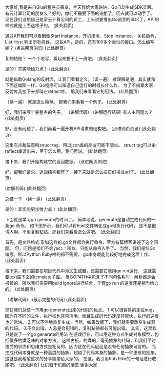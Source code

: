 大家好,我是来自Glu的程序员蒙卓，今天我给大家讲讲，Go自动生成SDK实践。
有云计算公司的朋友么？好的，你们不需要下面的设想了，回去就可以动手了。
现在我们设想自己是家云计算公司的员工，上头说要推出Go语言的SDK了，API的样式就是上面这样子的。
(此处翻页)

通过API我们可以看到像Start Instance，开机指令，Stop Instance，
关机指令，List Host 列出所有机器， 这些API，是的，还有100多个类似的接口。怎么编写呢？
(点进网页浏览)
(此处翻页)

复制粘贴？ 一个个地写，看起来要干上一周吧。
(此处翻页)

是的！其实能给力点！
(此处翻页)

就是借助Golang的反射库，让我们看看定义，（读一遍）
难理解是吧，其实就和下面这幅图一样，Go程序可以知道自己运行的时候长什么样。
为了不搞晕大家，反射库我接下来都叫它reflect库。
那我们来看看它的用法。
(此处翻页)

（读一遍）
就是这么简单。
那我们来看看一个例子。
(此处翻页)

好，我们来写个完整点的例子。
（讲解代码）
(讲解运行结果)
有人由问题么？
(此处翻页)

好，没有问题了，我们再看一遍开机API请求的结构吧。
(点进网页浏览)
(此处翻页)

这里有点新玩意叫struct tag，用过json库的朋友可能不陌生。
struct tag可以由reflect库读出来，至于怎么用，我们再说。
(此处翻页)

接下来，我们开始构建它的返回数据。
(点进网页浏览)

好，那我们请求、返回结构都有了，接下来就是怎么把它们拼成url了。
(此处翻页)

(讲解代码)
(此处翻页)

总结一下
（读一遍）
(此处翻页)

是的！其实能更加给力点！
(此处翻页)

下面就是学习go generate的时间了。
简单地说，generate是自动生成代码的一条go 命令。
如下图所示，我们可以将html文件转化成go可执行代码，
是不是很诱人啊，不用复制粘贴，那我们来看看怎么做吧。
(此处翻页)

首先，是文件格式
形如这样的.go文件都会执行命令，官方有篇博客讲述了这个问题。
但，问题是咱们不会yacc！所以，只能从命令入手了。
当然，我们是纯Go编写，所以Python Ruby啥的都不需要。
go本身就能比较好地完成这项工作。
(此处翻页)

接下来，我们需要在项目代码中添加生成器，还需要它能用go run运行，
这就需要text库下面的template子库。
当GOPATH中包含了不同包名称时，解析器是会报错的，所以我们需要用build ignore进行结合，毕竟go run 的速度还是相当给力的。
(此处翻页)

（讲解代码）
(展示完整的代码)
(此处翻页)

现在我们总结一下用go generate出来的代码的优点。
1.可以很容易的定位bug，因为在不同的文件，执行栈也非常清晰。而且生成的代码速度非常快，执行的速度也非常快。
2.可以不停地重复生成，当然，如果改版了，我们就需要改变生成器的代码。
3.不会出错，人总是会犯错的，复制粘贴都有可能出错。
其实，这里我只是说了一个go generate的用法
在游戏行业，可以用这种方式生成对象模型，包括很多枯燥乏味的对象方法。
这样古板，枯燥的，毫无抽象的代码，和我们平时接受的训练和思维方式是相反的，因为这在代码层面是没有任何抽象可言的。
而生成代码本身就是一种高度的抽象，超越了代码本身的抽象，是一种思维的抽象，这就是我希望这次的分享能带给大家的。
在这，我引用Rob Pike的一句话进行收尾吧。
(此处翻页)
让机器干机器的活去
谢谢大家
